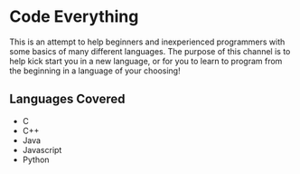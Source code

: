 # Code Everything
This is an attempt to help beginners and inexperienced programmers with some basics of many different languages.  The purpose of this channel is to help kick start you in a new language, or for you to learn to program from the beginning in a language of your choosing!

## Languages Covered
* C
* C++
* Java
* Javascript
* Python
